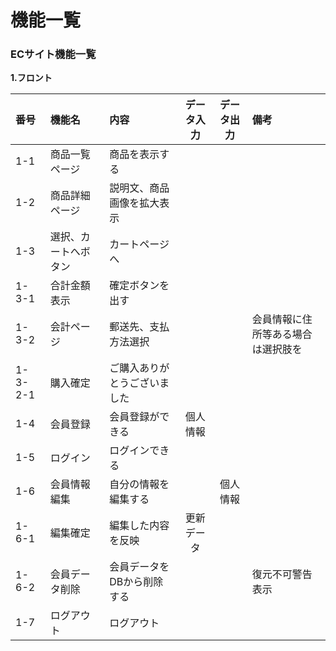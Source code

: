 # 機能一覧
### ECサイト機能一覧
**1.フロント**

|番号|機能名|内容|データ入力|データ出力|備考|
|:---|:---|:---|:---:|:---:|:---|
|1-1|商品一覧ページ|商品を表示する||||
|1-2|商品詳細ページ|説明文、商品画像を拡大表示<br>
|1-3|選択、カートへボタン|カートページへ<br>
1-3-1|合計金額表示|確定ボタンを出す<br>
1-3-2|会計ページ|郵送先、支払方法選択|||会員情報に住所等ある場合は選択肢を|
1-3-2-1|購入確定|ご購入ありがとうございました<br>
1-4|会員登録|会員登録ができる|個人情報<br>
1-5|ログイン|ログインできる<br>
1-6|会員情報編集|自分の情報を編集する||個人情報<br>
1-6-1|編集確定|編集した内容を反映|更新データ<br>
1-6-2|会員データ削除|会員データをDBから削除する|||復元不可警告表示<br>
1-7|ログアウト|ログアウト<br>
